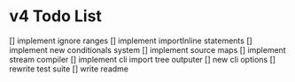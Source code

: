 # v4 Todo List
[] implement ignore ranges
[] implement importInline statements
[] implement new conditionals system
[] implement source maps
[] implement stream compiler
[] implement cli import tree outputer
[] new cli options
[] rewrite test suite
[] write readme